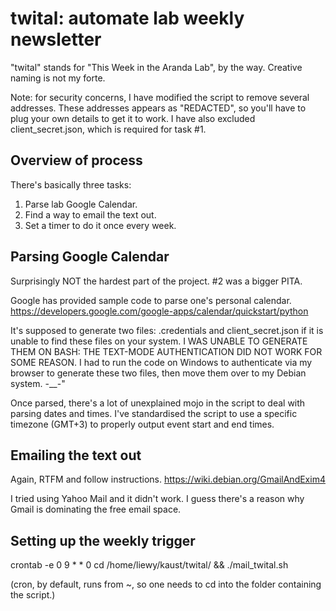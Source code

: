 # twital: automate lab weekly newsletter #

"twital" stands for "This Week in the Aranda Lab", by the way. Creative naming is not my forte.

Note: for security concerns, I have modified the script to remove several addresses. These addresses appears as "REDACTED", so you'll have to plug your own details to get it to work. I have also excluded client_secret.json, which is required for task #1.

## Overview of process ##
There's basically three tasks:

1. Parse lab Google Calendar.
2. Find a way to email the text out.
3. Set a timer to do it once every week.

## Parsing Google Calendar ##
Surprisingly NOT the hardest part of the project. #2 was a bigger PITA.

Google has provided sample code to parse one's personal calendar.
https://developers.google.com/google-apps/calendar/quickstart/python

It's supposed to generate two files: .credentials and client_secret.json if it is unable to find these files on your system. I WAS UNABLE TO GENERATE THEM ON BASH: THE TEXT-MODE AUTHENTICATION DID NOT WORK FOR SOME REASON. I had to run the code on Windows to authenticate via my browser to generate these two files, then move them over to my Debian system. -__-"

Once parsed, there's a lot of unexplained mojo in the script to deal with parsing dates and times. I've standardised the script to use a specific timezone (GMT+3) to properly output event start and end times.

## Emailing the text out ##
Again, RTFM and follow instructions.
https://wiki.debian.org/GmailAndExim4

I tried using Yahoo Mail and it didn't work. I guess there's a reason why Gmail is dominating the free email space.

## Setting up the weekly trigger ##
crontab -e
0 9 * * 0 cd /home/liewy/kaust/twital/ && ./mail_twital.sh

(cron, by default, runs from ~, so one needs to cd into the folder containing the script.)